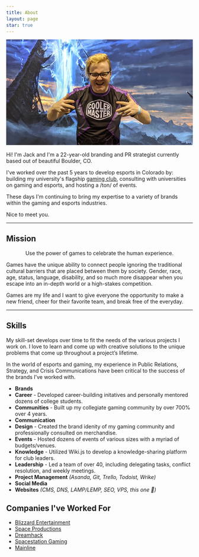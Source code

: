 ```yaml
---
title: About
layout: page
star: true
---
```

![Profile Image](/assets/images/prof.png)

Hi! I'm Jack and I'm a 22-year-old branding and PR strategist currently based out of beautiful Boulder, CO. 

I've worked over the past 5 years to develop esports in Colorado by: building my university's flagship [gaming club](https://cugaming.gg/), consulting with universities on gaming and esports, and hosting a /ton/ of events.

These days I'm continuing to bring my expertise to a variety of brands within the gaming and esports industries. 


Nice to meet you.

---

## Mission
<p style="text-align:center"><span class="evidence">Use the power of games to celebrate the human experience.</span></p>

Games have the unique ability to connect people ignoring the traditional cultural barriers that are placed between them by society. Gender, race, age, status, language, disability, and so much more disappear when you escape into an in-depth world or a high-stakes competition.

Games are my life and I want to give everyone the opportunity to make a new friend, cheer for their favorite team, and break free of the everyday.

---

## Skills
My skill-set develops over time to fit the needs of the various projects I work on. I love to learn and come up with creative solutions to the unique problems that come up throughout a project’s lifetime.

In the world of esports and gaming, my experience in Public Relations, Strategy, and Crisis Communications have been critical to the success of the brands I’ve worked with.

- <span style="font-weight: bold">Brands</span>
- <span style="font-weight: bold">Career</span> - Developed career-building initatives and personally mentored dozens of college students.
- <span style="font-weight: bold">Communities</span> - Built up my collegiate gaming community by over 700% over 4 years.
- <span style="font-weight: bold">Communication</span>
- <span style="font-weight: bold">Design</span> - Created the brand idenity of my gaming community and professionally consulted on merchandise.
- <span style="font-weight: bold">Events</span> - Hosted dozens of events of various sizes with a myriad of budgets/venues.
- <span style="font-weight: bold">Knowledge</span> - Utilized Wiki.js to develop a knowledge-sharing platform for club leaders.
- <span style="font-weight: bold">Leadership</span> - Led a team of over 40, including delegating tasks, conflict resolution, and weekly meetings.
- <span style="font-weight: bold">Project Management</span> *(Asanda, Git, Trello, Todoist, Wrike)*
- <span style="font-weight: bold">Social Media</span>
- <span style="font-weight: bold">Websites</span> *(CMS, DNS, LAMP/LEMP, SEO, VPS, this one 👀)*


<h2>Companies I've Worked For</h2>

<ul>
	<li><a href="https://www.blizzard.com">Blizzard Entertainment</a></li>
	<li><a href="https://www.spaceproductions.org">Space Productions</a></li>
	<li><a href="https://www.dreamhack.com">Dreamhack</a></li>
	<li><a href="https://spacestationgaming.com">Spacestation Gaming</a></li>
	<li><a href="https://mainline.gg">Mainline</a></li>
</ul>

<div class="breaker"></div>
